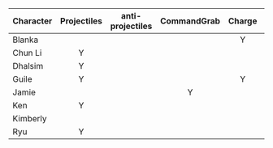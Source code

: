| Character | Projectiles | anti-projectiles | CommandGrab |  Charge | Stock | Teleport |
| :--- | :-----------: | :--: | :--: | :--: | :--: | :--: |
| Blanka  |  | | | Y | | |
| Chun Li  | Y | | | | | |
| Dhalsim | Y | | | | | Y |
| Guile | Y | | | Y | | |
| Jamie | | | Y | | Y | |
| Ken | Y | | | | | |
| Kimberly |  | | | | Y | Y |
| Ryu | Y | | | | | |

